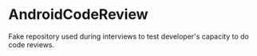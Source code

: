 # AndroidCodeReview
Fake repository used during interviews to test developer's capacity to do code reviews.
